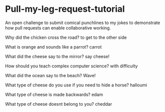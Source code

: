 # Pull-my-leg-request-tutorial
An open challenge to submit comical punchlines to my jokes to demonstrate how pull requests can enable collaborative working.

Why did the chicken cross the road? to get to the other side

What is orange and sounds like a parrot? carrot

What did the cheese say to the mirror? say cheese!

How should you teach complex computer science? with difficulty

What did the ocean say to the beach? Wave!

What type of cheese do you use if you need to hide a horse? halloumi

What type of cheese is made backwards? edam

What type of cheese doesnt belong to you? cheddar
